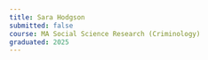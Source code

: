 ```yaml
---
title: Sara Hodgson
submitted: false
course: MA Social Science Research (Criminology)
graduated: 2025
---
```


